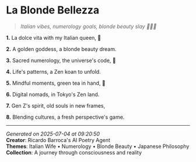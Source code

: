 # La Blonde Bellezza

> *Italian vibes, numerology goals, blonde beauty slay 🍕💅🏼*

**1.** La dolce vita with my Italian queen, 💝


**2.** A golden goddess, a blonde beauty dream.


**3.** Sacred numerology, the universe's code, 🔢


**4.** Life's patterns, a Zen koan to unfold.


**5.** Mindful moments, green tea in hand, 🍵


**6.** Digital nomads, in Tokyo's Zen land.


**7.** Gen Z's spirit, old souls in new frames,


**8.** Blending cultures, a fresh perspective's game.



---

*Generated on 2025-07-04 at 09:20:50*  
**Creator**: Ricardo Barroca's AI Poetry Agent  
**Themes**: Italian Wife • Numerology • Blonde Beauty • Japanese Philosophy  
**Collection**: A journey through consciousness and reality